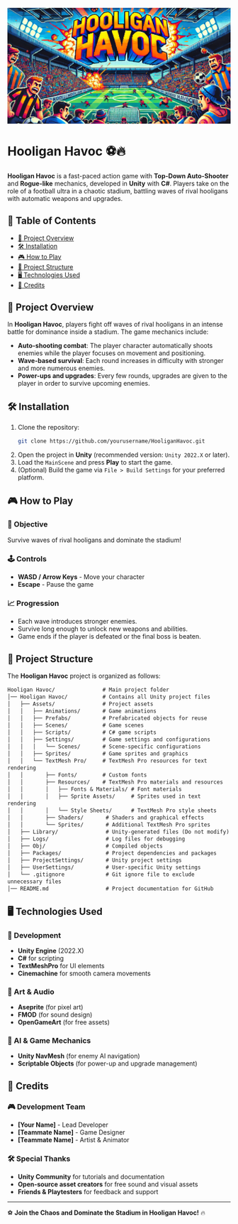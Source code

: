 ![Hooligan Havoc Banner](Banner_HH.png)

# Hooligan Havoc ⚽🔥

**Hooligan Havoc** is a fast-paced action game with **Top-Down Auto-Shooter** and **Rogue-like** mechanics, developed in **Unity** with **C#**. Players take on the role of a football ultra in a chaotic stadium, battling waves of rival hooligans with automatic weapons and upgrades.

## 📜 Table of Contents
- [📌 Project Overview](#-project-overview)
- [🛠️ Installation](#️-installation)
- [🎮 How to Play](#-how-to-play)
- [📂 Project Structure](#-project-structure)
- [🖥️ Technologies Used](#-technologies-used)
- [🙌 Credits](#-credits)

## 📌 Project Overview

In **Hooligan Havoc**, players fight off waves of rival hooligans in an intense battle for dominance inside a stadium. The game mechanics include:

- **Auto-shooting combat**: The player character automatically shoots enemies while the player focuses on movement and positioning.
- **Wave-based survival**: Each round increases in difficulty with stronger and more numerous enemies.
- **Power-ups and upgrades**: Every few rounds, upgrades are given to the player in order to survive upcoming enemies.

## 🛠️ Installation

1. Clone the repository:
   ```sh
   git clone https://github.com/yourusername/HooliganHavoc.git
   ```
2. Open the project in **Unity** (recommended version: `Unity 2022.X` or later).
3. Load the `MainScene` and press **Play** to start the game.
4. (Optional) Build the game via `File > Build Settings` for your preferred platform.

## 🎮 How to Play

### 🎯 Objective
Survive waves of rival hooligans and dominate the stadium!

### 🕹️ Controls
- **WASD / Arrow Keys** - Move your character
- **Escape** - Pause the game

### 📈 Progression
- Each wave introduces stronger enemies.
- Survive long enough to unlock new weapons and abilities.
- Game ends if the player is defeated or the final boss is beaten.

## 📂 Project Structure

The **Hooligan Havoc** project is organized as follows:

```plaintext
Hooligan Havoc/               # Main project folder
│── Hooligan Havoc/           # Contains all Unity project files
│   ├── Assets/               # Project assets
│   │   ├── Animations/       # Game animations
│   │   ├── Prefabs/          # Prefabricated objects for reuse
│   │   ├── Scenes/           # Game scenes
│   │   ├── Scripts/          # C# game scripts
│   │   ├── Settings/         # Game settings and configurations
│   │   │   └── Scenes/       # Scene-specific configurations
│   │   ├── Sprites/          # Game sprites and graphics
│   │   └── TextMesh Pro/     # TextMesh Pro resources for text rendering
│   │       ├── Fonts/        # Custom fonts
│   │       ├── Resources/    # TextMesh Pro materials and resources
│   │       │   ├── Fonts & Materials/ # Font materials
│   │       │   ├── Sprite Assets/     # Sprites used in text rendering
│   │       │   └── Style Sheets/      # TextMesh Pro style sheets
│   │       ├── Shaders/       # Shaders and graphical effects
│   │       └── Sprites/       # Additional TextMesh Pro sprites
│   ├── Library/               # Unity-generated files (Do not modify)
│   ├── Logs/                  # Log files for debugging
│   ├── Obj/                   # Compiled objects
│   ├── Packages/              # Project dependencies and packages
│   ├── ProjectSettings/       # Unity project settings
│   ├── UserSettings/          # User-specific Unity settings
│   └── .gitignore             # Git ignore file to exclude unnecessary files
│── README.md                  # Project documentation for GitHub
```

## 🖥️ Technologies Used

### 🔧 Development
- **Unity Engine** (2022.X)
- **C#** for scripting
- **TextMeshPro** for UI elements
- **Cinemachine** for smooth camera movements

### 🎨 Art & Audio
- **Aseprite** (for pixel art)
- **FMOD** (for sound design)
- **OpenGameArt** (for free assets)

### 🧠 AI & Game Mechanics
- **Unity NavMesh** (for enemy AI navigation)
- **Scriptable Objects** (for power-up and upgrade management)

## 🙌 Credits

### 🎮 Development Team
- **[Your Name]** - Lead Developer
- **[Teammate Name]** - Game Designer
- **[Teammate Name]** - Artist & Animator

### 🛠️ Special Thanks
- **Unity Community** for tutorials and documentation
- **Open-source asset creators** for free sound and visual assets
- **Friends & Playtesters** for feedback and support

---

⚽ **Join the Chaos and Dominate the Stadium in Hooligan Havoc!** 🔥
